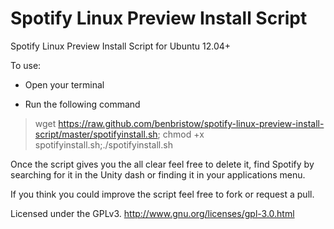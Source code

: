 Spotify Linux Preview Install Script
====================================
Spotify Linux Preview Install Script for Ubuntu 12.04+

To use:
- Open your terminal

- Run the following command

> wget https://raw.github.com/benbristow/spotify-linux-preview-install-script/master/spotifyinstall.sh; chmod +x spotifyinstall.sh;./spotifyinstall.sh

Once the script gives you the all clear feel free to delete it, find Spotify by searching for it in the Unity dash or finding 
it in your applications menu.

If you think you could improve the script feel free to fork or request a pull.

Licensed under the GPLv3.
http://www.gnu.org/licenses/gpl-3.0.html
